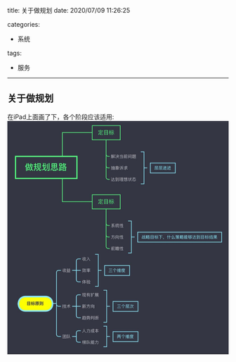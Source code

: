title: 关于做规划
date: 2020/07/09 11:26:25

categories:

- 系统

tags:

- 服务

---

## 关于做规划

在iPad上面画了下，各个阶段应该适用:  
![guihua](target/targetroute.jpg)

